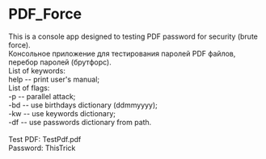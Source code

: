 # PDF_Force
This is a console app designed to testing PDF password for security (brute force).</br> Консольное приложение для тестирования паролей PDF файлов, перебор паролей (брутфорс).</br>
List of keywords:</br>
help -- print user's manual;</br>
List of flags:</br>
-p -- parallel attack;</br>
-bd -- use birthdays dictionary (ddmmyyyy);</br>
-kw -- use keywords dictionary;</br>
-df -- use passwords dictionary from path.</br>
</br>
Test PDF: TestPdf.pdf</br>
Password: ThisTrick</br>
